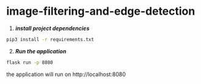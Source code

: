 # image-filtering-and-edge-detection

1. **_install project dependencies_**

```sh
pip3 install -r requirements.txt
```

2. **_Run the application_**

```sh
flask run -p 8080              
```
the application will run on http://localhost:8080
